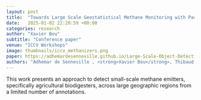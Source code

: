```yaml
---
layout: post
title:  "Towards Large Scale Geostatistical Methane Monitoring with Part-based Object Detection"
date:   2025-01-02 22:20:59 +00:00
categories: research
author: "Xavier Bou"
subtitle: "Conference paper"
venue: "ICCV Workshops"
image: thumbnails/iccv_methanizers.png
paper: https://adhemardesenneville.github.io/Large-Scale-Object-Detection/
authors: "Adhemar de Senneville , <strong>Xavier Bou</strong>, Thibaud Ehret, Rafael Grompone, Jean-Louis Bonne, Nicolas Dumelie, Thomas Lauvaux, Gabriele Facciolo"
---
```

This work presents an approach to detect small-scale methane emitters, specifically agricultural biodigesters, across large geographic regions from a limited number of annotations.